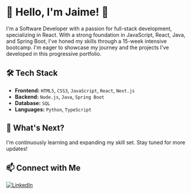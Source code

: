 # 🚀 Hello, I'm Jaime! 👋

I'm a Software Developer with a passion for full-stack development, specializing in React. With a strong foundation in JavaScript, React, Java, and Spring Boot, I've honed my skills through a 15-week intensive bootcamp. I'm eager to showcase my journey and the projects I've developed in this progressive portfolio.

## 🛠 Tech Stack

- **Frontend:** `HTML5`, `CSS3`, `JavaScript`, `React`, `Next.js`
- **Backend:** `Node.js`, `Java`, `Spring Boot`
- **Database:** `SQL`
- **Languages:** `Python`, `TypeScript`

## 🌱 What's Next?

I'm continuously learning and expanding my skill set. Stay tuned for more updates!

## 📫 Connect with Me

[![LinkedIn](https://img.shields.io/badge/LinkedIn-0A66C2?style=for-the-badge&logo=linkedin&logoColor=white)](https://www.linkedin.com/in/jaime-d-rodriguez/)
